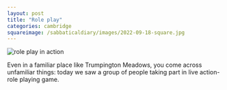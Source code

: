 ```yaml
---
layout: post
title: "Role play"
categories: cambridge
squareimage: /sabbaticaldiary/images/2022-09-18-square.jpg
---
```

<img src="/sabbaticaldiary/images/2022-09-18.jpg" alt="role play in action" class="center">

Even in a familiar place like Trumpington Meadows, you come across unfamiliar things: today we saw a group of people taking part in live action-role playing game.